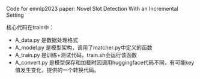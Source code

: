 Code for emnlp2023 paper: Novel Slot Detection With an Incremental Setting

核心代码在train中：
- A_data.py 是数据处理格式
- A_model.py 是模型架构，调用了matcher.py中定义的函数
- A_train.py 是训练+测试代码，train.sh会运行该函数
- A_convert.py 是模型保存和加载时因调用huggingface代码不同，有可能key值发生变化，提供的一个转换代码。
